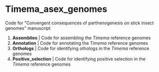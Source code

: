 # Timema_asex_genomes
Code for "Convergent consequences of parthenogenesis on stick insect genomes" manuscript



1. **Assemblies** | Code for assembling the *Timema* reference genomes
2. **Annotation** | Code for annotating  the *Timema* reference genomes
3. **Orthologs** | Code for identifying othologs in the *Timema* reference genomes
4. **Positive_selection** | Code for identifying positive selection in the *Timema* reference genomes


